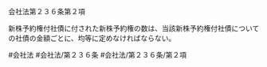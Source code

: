 会社法第２３６条第２項

新株予約権付社債に付された新株予約権の数は、当該新株予約権付社債についての社債の金額ごとに、均等に定めなければならない。

#会社法
#会社法/第２３６条
#会社法/第２３６条/第２項
